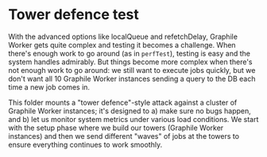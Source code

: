 # Tower defence test

With the advanced options like localQueue and refetchDelay, Graphile Worker gets
quite complex and testing it becomes a challenge. When there's enough work to go
around (as in `perfTest`), testing is easy and the system handles admirably. But
things become more complex when there's not enough work to go around: we still
want to execute jobs quickly, but we don't want all 10 Graphile Worker instances
sending a query to the DB each time a new job comes in.

This folder mounts a "tower defence"-style attack against a cluster of Graphile
Worker instances; it's designed to a) make sure no bugs happen, and b) let us
monitor system metrics under various load conditions. We start with the setup
phase where we build our towers (Graphile Worker instances) and then we send
different "waves" of jobs at the towers to ensure everything continues to work
smoothly.
